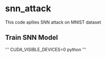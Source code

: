 # snn_attack

This code apllies SNN attack on MNIST dataset

## Train SNN Model
'''
CUDA_VISIBLE_DEVICES=0 python 
'''


